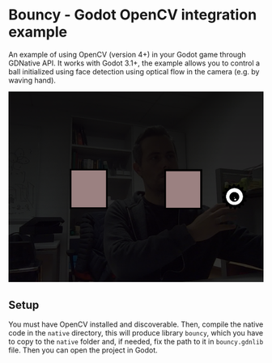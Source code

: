 Bouncy - Godot OpenCV integration example
=========================================

An example of using OpenCV (version 4+) in your Godot game through GDNative API. It works with Godot 3.1+, the example allows you to control a ball initialized using face detection using optical flow in the camera (e.g. by waving hand).

![Example](example.png)

Setup
-----

You must have OpenCV installed and discoverable. Then, compile the native code in the `native` directory, this will produce library `bouncy`, which you have to copy to the `native` folder and, if needed, fix the path to it in `bouncy.gdnlib` file. Then you can open the project in Godot.


